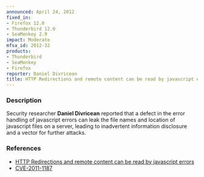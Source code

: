 ```yaml
---
announced: April 24, 2012
fixed_in:
- Firefox 12.0
- Thunderbird 12.0
- SeaMonkey 2.9
impact: Moderate
mfsa_id: 2012-32
products:
- Thunderbird
- SeaMonkey
- Firefox
reporter: Daniel Divricean
title: HTTP Redirections and remote content can be read by javascript errors
---
```


<h3>Description</h3>

<p>Security researcher <strong>Daniel Divricean</strong> reported that a defect
in the error handling of javascript errors can leak the file names and location
of javascript files on a server, leading to inadvertent information disclosure
and a vector for further attacks.
</p>


<h3>References</h3>

<ul>
  <li><a href="https://bugzilla.mozilla.org/show_bug.cgi?id=624621">
      HTTP Redirections and remote content can be read by javascript
errors</a></li>
  <li><a href="http://cve.mitre.org/cgi-bin/cvename.cgi?name=CVE-2011-1187" class="ex-ref">CVE-2011-1187</a></li>
</ul>



